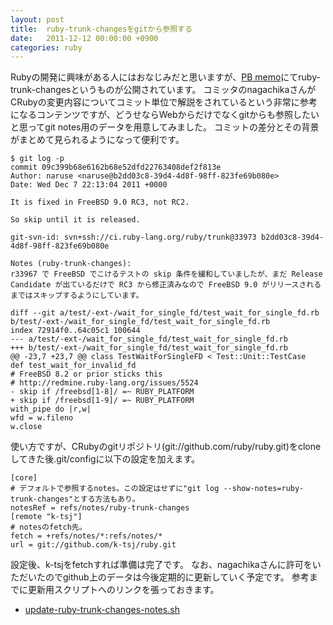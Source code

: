 ```yaml
---
layout: post
title:  ruby-trunk-changesをgitから参照する
date:   2011-12-12 00:00:00 +0900
categories: ruby
---
```


Rubyの開発に興味がある人にはおなじみだと思いますが、[PB memo](http://d.hatena.ne.jp/nagachika/)にてruby-trunk-changesというものが公開されています。
コミッタのnagachikaさんがCRubyの変更内容についてコミット単位で解説をされているという非常に参考になるコンテンツですが、どうせならWebからだけでなくgitからも参照したいと思ってgit notes用のデータを用意してみました。
コミットの差分とその背景がまとめて見られるようになって便利です。

```
$ git log -p
commit 09c399b68e6162b68e52dfd22763408def2f813e
Author: naruse <naruse@b2dd03c8-39d4-4d8f-98ff-823fe69b080e>
Date: Wed Dec 7 22:13:04 2011 +0000

It is fixed in FreeBSD 9.0 RC3, not RC2.

So skip until it is released.

git-svn-id: svn+ssh://ci.ruby-lang.org/ruby/trunk@33973 b2dd03c8-39d4-4d8f-98ff-823fe69b080e

Notes (ruby-trunk-changes):
r33967 で FreeBSD でこけるテストの skip 条件を緩和していましたが、まだ Release
Candidate が出ているだけで RC3 から修正済みなので FreeBSD 9.0 がリリースされる
まではスキップするようにしています。

diff --git a/test/-ext-/wait_for_single_fd/test_wait_for_single_fd.rb b/test/-ext-/wait_for_single_fd/test_wait_for_single_fd.rb
index 72914f0..64c05c1 100644
--- a/test/-ext-/wait_for_single_fd/test_wait_for_single_fd.rb
+++ b/test/-ext-/wait_for_single_fd/test_wait_for_single_fd.rb
@@ -23,7 +23,7 @@ class TestWaitForSingleFD < Test::Unit::TestCase
def test_wait_for_invalid_fd
# FreeBSD 8.2 or prior sticks this
# http://redmine.ruby-lang.org/issues/5524
- skip if /freebsd[1-8]/ =~ RUBY_PLATFORM
+ skip if /freebsd[1-9]/ =~ RUBY_PLATFORM
with_pipe do |r,w|
wfd = w.fileno
w.close
```

使い方ですが、CRubyのgitリポジトリ(git://github.com/ruby/ruby.git)をcloneしてきた後.git/configに以下の設定を加えます。

```
[core]
# デフォルトで参照するnotes。この設定はせずに"git log --show-notes=ruby-trunk-changes"とする方法もあり。
notesRef = refs/notes/ruby-trunk-changes
[remote "k-tsj"]
# notesのfetch先。
fetch = +refs/notes/*:refs/notes/*
url = git://github.com/k-tsj/ruby.git
```

設定後、k-tsjをfetchすれば準備は完了です。
なお、nagachikaさんに許可をいただいたのでgithub上のデータは今後定期的に更新していく予定です。 参考までに更新用スクリプトへのリンクを張っておきます。

- [update-ruby-trunk-changes-notes.sh](https://gist.github.com/1467442)
